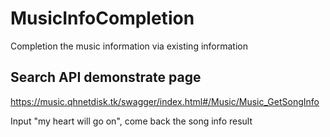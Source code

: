 # MusicInfoCompletion

Completion the music information via existing information

## Search API demonstrate page

<https://music.qhnetdisk.tk/swagger/index.html#/Music/Music_GetSongInfo>

Input "my heart will go on", come back the song info result
